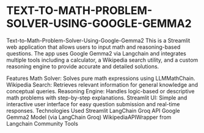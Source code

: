 # TEXT-TO-MATH-PROBLEM-SOLVER-USING-GOOGLE-GEMMA2
Text-to-Math-Problem-Solver-Using-Google-Gemma2
This is a Streamlit web application that allows users to input math and reasoning-based questions. The app uses Google Gemma2 via Langchain and integrates multiple tools including a calculator, a Wikipedia search utility, and a custom reasoning engine to provide accurate and detailed solutions.

Features
Math Solver: Solves pure math expressions using LLMMathChain.
Wikipedia Search: Retrieves relevant information for general knowledge and conceptual queries.
Reasoning Engine: Handles logic-based or descriptive math problems with step-by-step explanations.
Streamlit UI: Simple and interactive user interface for easy question submission and real-time responses.
Technologies Used
Streamlit
LangChain
Groq API
Google Gemma2 Model (via LangChain Groq)
WikipediaAPIWrapper from Langchain Community Tools
